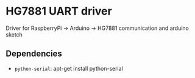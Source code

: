 # HG7881 UART driver
Driver for RaspberryPi -> Arduino -> HG7881 communication and arduino sketch

## Dependencies
* `python-serial`: apt-get install python-serial
